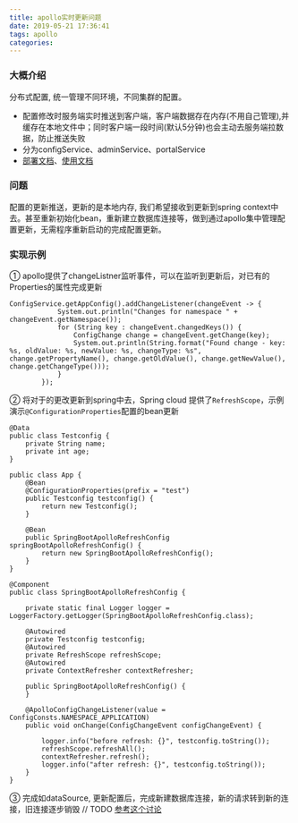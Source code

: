 ```yaml
---
title: apollo实时更新问题
date: 2019-05-21 17:36:41
tags: apollo
categories:
---
```

### 大概介绍
分布式配置, 统一管理不同环境，不同集群的配置。  
- 配置修改时服务端实时推送到客户端，客户端数据存在内存(不用自己管理),并缓存在本地文件中；同时客户端一段时间(默认5分钟)也会主动去服务端拉数据，防止推送失败
- 分为configService、adminService、portalService
- [部署文档](https://github.com/ctripcorp/apollo/wiki/%E5%88%86%E5%B8%83%E5%BC%8F%E9%83%A8%E7%BD%B2%E6%8C%87%E5%8D%97)、[使用文档](https://github.com/ctripcorp/apollo/wiki/Java客户端使用指南)
  
### 问题
配置的更新推送，更新的是本地内存, 我们希望接收到更新到spring context中去。甚至重新初始化bean，重新建立数据库连接等，做到通过apollo集中管理配置更新，无需程序重新启动的完成配置更新。
<!-- more -->
  
### 实现示例
① apollo提供了changeListner监听事件，可以在监听到更新后，对已有的Properties的属性完成更新
```
ConfigService.getAppConfig().addChangeListener(changeEvent -> {
            System.out.println("Changes for namespace " + changeEvent.getNamespace());
            for (String key : changeEvent.changedKeys()) {
                ConfigChange change = changeEvent.getChange(key);
                System.out.println(String.format("Found change - key: %s, oldValue: %s, newValue: %s, changeType: %s", change.getPropertyName(), change.getOldValue(), change.getNewValue(), change.getChangeType()));
            }
        });
```
② 将对于的更改更新到spring中去，Spring cloud 提供了`RefreshScope`，示例演示`@ConfigurationProperties`配置的bean更新

```
@Data
public class Testconfig {
    private String name;
    private int age;
}
```
```
public class App {
    @Bean
    @ConfigurationProperties(prefix = "test")
    public Testconfig testconfig() {
        return new Testconfig();
    }

    @Bean
    public SpringBootApolloRefreshConfig springBootApolloRefreshConfig() {
        return new SpringBootApolloRefreshConfig();
    }
}
```
```
@Component
public class SpringBootApolloRefreshConfig {

    private static final Logger logger = LoggerFactory.getLogger(SpringBootApolloRefreshConfig.class);

    @Autowired
    private Testconfig testconfig;
    @Autowired
    private RefreshScope refreshScope;
    @Autowired
    private ContextRefresher contextRefresher;

    public SpringBootApolloRefreshConfig() {
    }

    @ApolloConfigChangeListener(value = ConfigConsts.NAMESPACE_APPLICATION)
    public void onChange(ConfigChangeEvent configChangeEvent) {

        logger.info("before refresh: {}", testconfig.toString());
        refreshScope.refreshAll();
        contextRefresher.refresh();
        logger.info("after refresh: {}", testconfig.toString());
    }
}
```
③ 完成如dataSource, 更新配置后，完成新建数据库连接，新的请求转到新的连接，旧连接逐步销毁 // TODO
[参考这个讨论](https://github.com/ctripcorp/apollo/issues/773)